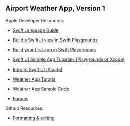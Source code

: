 ## Airport Weather App, Version 1

Apple Developer Resources: 

  - [Swift Language Guide](https://docs.swift.org/swift-book/LanguageGuide/TheBasics.html)
  
  - [Build a SwiftUI view in Swift Playgrounds](https://developer.apple.com/videos/play/wwdc2020/10643)

  - [Build your first app in Swift Playgrounds](https://developer.apple.com/videos/play/wwdc2022/110348/)

  - [Swift UI Sample App Tutorials (Playgrounds or Xcode)](https://developer.apple.com/tutorials/sample-apps)
  
  - [Intro to Swift UI (Xcode)](https://developer.apple.com/videos/play/wwdc2020/10119/)

  - [Weather App Tutorial](https://developer.apple.com/videos/play/wwdc2022/10003/)

  - [Weather App Sample Code](https://developer.apple.com/documentation/weatherkit/fetching_weather_forecasts_with_weatherkit)

  - [Forums](https://developer.apple.com/forums/)

Github Resources:

  - [Formatting & editing](https://docs.github.com/en/get-started/writing-on-github/getting-started-with-writing-and-formatting-on-github/basic-writing-and-formatting-syntax)
